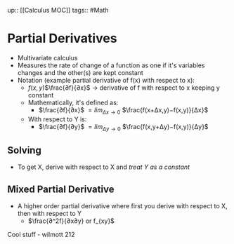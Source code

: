up:: [[Calculus MOC]]
tags:: #Math
# Partial Derivatives
- Multivariate calculus
- Measures the rate of change of a function as one if it's variables changes and the other(s) are kept constant
- Notation (example partial derivative of f(x) with respect to x):
	- $f(x,y)$$\frac{∂f}{∂x}​$  -> derivative of f with respect to x keeping y constant
	- Mathematically, it's defined as: 
		- $\frac{∂f}{∂x}​$   $=lim⁡_{Δx→0}$ $\frac{f(x+Δx,y)−f(x,y)}{Δx}$
	- With respect to Y is:
		- $\frac{∂f}{∂y}​$   $=lim⁡_{Δy→0}$ $\frac{f(x,y+Δy)−f(x,y)}{Δy}$
## Solving
- To get X, derive with respect to X and *treat Y as a constant*
## Mixed Partial Derivative
- A higher order partial derivative where first you derive with respect to X, then with respect to Y
	- $\frac{∂^2f}{∂x∂y} or f_{xy}$ 


Cool stuff - wilmott 212